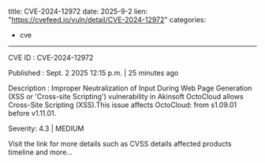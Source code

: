  
title: CVE-2024-12972
date: 2025-9-2
lien: "https://cvefeed.io/vuln/detail/CVE-2024-12972"
categories:
  - cve
---

CVE ID : CVE-2024-12972

Published :  Sept. 2
2025
12:15 p.m. | 25 minutes ago

Description : Improper Neutralization of Input During Web Page Generation (XSS or 'Cross-site Scripting') vulnerability in Akinsoft OctoCloud allows Cross-Site Scripting (XSS).This issue affects OctoCloud: from s1.09.01 before v1.11.01.

Severity: 4.3 | MEDIUM

Visit the link for more details
such as CVSS details
affected products
timeline
and more...
